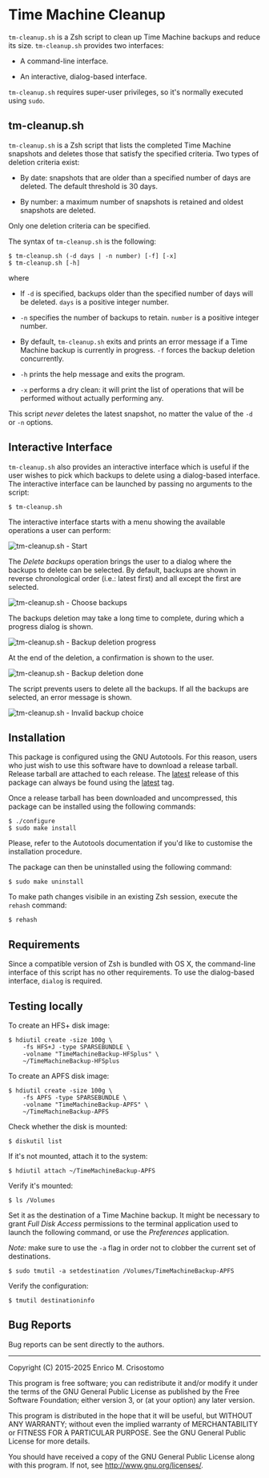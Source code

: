 Time Machine Cleanup
====================

`tm-cleanup.sh` is a Zsh script to clean up Time Machine backups and reduce its
size.  `tm-cleanup.sh` provides two interfaces:

  * A command-line interface.

  * An interactive, dialog-based interface.

`tm-cleanup.sh` requires super-user privileges, so it's normally executed using
`sudo`.

tm-cleanup.sh
-------------

`tm-cleanup.sh` is a Zsh script that lists the completed Time Machine snapshots
and deletes those that satisfy the specified criteria.  Two types of deletion
criteria exist:

  * By date: snapshots that are older than a specified number of days are
    deleted.  The default threshold is 30 days.

  * By number: a maximum number of snapshots is retained and oldest snapshots
  are deleted.

Only one deletion criteria can be specified.

The syntax of `tm-cleanup.sh` is the following:

    $ tm-cleanup.sh (-d days | -n number) [-f] [-x]
    $ tm-cleanup.sh [-h]

where

  * If `-d` is specified, backups older than the specified number of days will
    be deleted.  `days` is a positive integer number.

  * `-n` specifies the number of backups to retain.  `number` is a positive
    integer number.

  * By default, `tm-cleanup.sh` exits and prints an error message if a Time
    Machine backup is currently in progress.  `-f` forces the backup deletion
    concurrently.

  * `-h` prints the help message and exits the program.

  * `-x` performs a dry clean: it will print the list of operations that will
    be performed without actually performing any.

This script *never* deletes the latest snapshot, no matter the value of the `-d`
or `-n` options.

Interactive Interface
---------------------

`tm-cleanup.sh` also provides an interactive interface which is useful if the
user wishes to pick which backups to delete using a dialog-based interface.  The
interactive interface can be launched by passing no arguments to the script:

    $ tm-cleanup.sh

The interactive interface starts with a menu showing the available operations a
user can perform:

![tm-cleanup.sh - Start](https://raw.githubusercontent.com/emcrisostomo/Time-Machine-Cleanup/assets/images/tm-start.png)

The _Delete backups_ operation brings the user to a dialog where the backups to
delete can be selected.  By default, backups are shown in reverse chronological
order (i.e.: latest first) and all except the first are selected.

![tm-cleanup.sh - Choose backups](https://raw.githubusercontent.com/emcrisostomo/Time-Machine-Cleanup/assets/images/tm-delete.png)

The backups deletion may take a long time to complete, during which a progress
dialog is shown.

![tm-cleanup.sh - Backup deletion progress](https://raw.githubusercontent.com/emcrisostomo/Time-Machine-Cleanup/assets/images/tm-progress.png)

At the end of the deletion, a confirmation is shown to the user.

![tm-cleanup.sh - Backup deletion done](https://raw.githubusercontent.com/emcrisostomo/Time-Machine-Cleanup/assets/images/tm-delete-done.png)

The script prevents users to delete all the backups.  If all the backups are
selected, an error message is shown.

![tm-cleanup.sh - Invalid backup choice](https://raw.githubusercontent.com/emcrisostomo/Time-Machine-Cleanup/assets/images/tm-delete-invalid-choice.png)

Installation
------------

This package is configured using the GNU Autotools.  For this reason, users who
just wish to use this software have to download a release tarball.  Release
tarball are attached to each release.  The [latest] release of this package can
always be found using the [latest] tag.

[latest]: https://github.com/emcrisostomo/Time-Machine-Cleanup/releases/latest

Once a release tarball has been downloaded and uncompressed, this package can be
installed using the following commands:

    $ ./configure
    $ sudo make install

Please, refer to the Autotools documentation if you'd like to customise the
installation procedure.

The package can then be uninstalled using the following command:

    $ sudo make uninstall

To make path changes visibile in an existing Zsh session, execute the `rehash`
command:

    $ rehash

Requirements
------------

Since a compatible version of Zsh is bundled with OS X, the command-line
interface of this script has no other requirements.  To use the dialog-based
interface, `dialog` is required.

Testing locally
---------------

To create an HFS+ disk image:

    $ hdiutil create -size 100g \
        -fs HFS+J -type SPARSEBUNDLE \
        -volname "TimeMachineBackup-HFSplus" \
        ~/TimeMachineBackup-HFSplus

To create an APFS disk image:

    $ hdiutil create -size 100g \
        -fs APFS -type SPARSEBUNDLE \
        -volname "TimeMachineBackup-APFS" \
        ~/TimeMachineBackup-APFS

Check whether the disk is mounted:

    $ diskutil list

If it's not mounted, attach it to the system:

    $ hdiutil attach ~/TimeMachineBackup-APFS

Verify it's mounted:

    $ ls /Volumes

Set it as the destination of a Time Machine backup.  It might be necessary to
grant _Full Disk Access_ permissions to the terminal application used to launch
the following command, or use the _Preferences_ application.

*Note:* make sure to use the `-a` flag in order not to clobber the current set
of destinations.

    $ sudo tmutil -a setdestination /Volumes/TimeMachineBackup-APFS

Verify the configuration:

    $ tmutil destinationinfo

Bug Reports
-----------

Bug reports can be sent directly to the authors.

-----

Copyright (C) 2015-2025 Enrico M. Crisostomo

This program is free software; you can redistribute it and/or modify
it under the terms of the GNU General Public License as published by
the Free Software Foundation; either version 3, or (at your option)
any later version.

This program is distributed in the hope that it will be useful,
but WITHOUT ANY WARRANTY; without even the implied warranty of
MERCHANTABILITY or FITNESS FOR A PARTICULAR PURPOSE.  See the
GNU General Public License for more details.

You should have received a copy of the GNU General Public License
along with this program.  If not, see <http://www.gnu.org/licenses/>.
